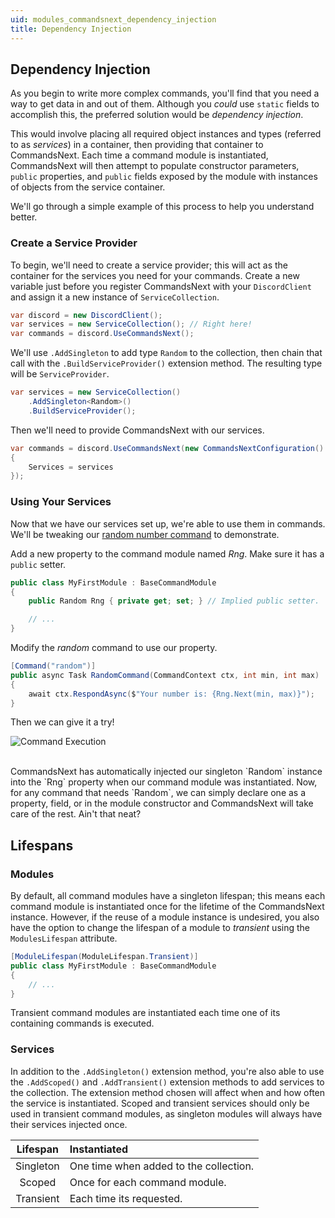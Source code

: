 ```yaml
---
uid: modules_commandsnext_dependency_injection
title: Dependency Injection
---
```


## Dependency Injection
As you begin to write more complex commands, you'll find that you need a way to get data in and out of them.
Although you *could* use `static` fields to accomplish this, the preferred solution would be *dependency injection*.

This would involve placing all required object instances and types (referred to as *services*) in a container, then providing that container to CommandsNext.
Each time a command module is instantiated, CommandsNext will then attempt to populate constructor parameters, `public` properties, and `public` fields exposed by the module with instances of objects from the service container.


We'll go through a simple example of this process to help you understand better.

### Create a Service Provider
To begin, we'll need to create a service provider; this will act as the container for the services you need for your commands.
Create a new variable just before you register CommandsNext with your `DiscordClient` and assign it a new instance of `ServiceCollection`.
```cs
var discord = new DiscordClient();
var services = new ServiceCollection();	// Right here!
var commands = discord.UseCommandsNext();
```

We'll use `.AddSingleton` to add type `Random` to the collection, then chain that call with the `.BuildServiceProvider()` extension method.
The resulting type will be `ServiceProvider`.
```cs
var services = new ServiceCollection()
    .AddSingleton<Random>()
	.BuildServiceProvider();
```

Then we'll need to provide CommandsNext with our services.
```cs
var commands = discord.UseCommandsNext(new CommandsNextConfiguration()
{
    Services = services
});
```

### Using Your Services
Now that we have our services set up, we're able to use them in commands.<br/>
We'll be tweaking our [random number command](xref:modules_commandsnext_intro#argument-converters) to demonstrate.

Add a new property to the command module named *Rng*. Make sure it has a `public` setter.
```cs
public class MyFirstModule : BaseCommandModule
{
    public Random Rng { private get; set; } // Implied public setter.

    // ...
}
```

Modify the *random* command to use our property.
```cs
[Command("random")]
public async Task RandomCommand(CommandContext ctx, int min, int max)
{
    await ctx.RespondAsync($"Your number is: {Rng.Next(min, max)}");
}
```

Then we can give it a try!

![Command Execution](/images/commands_intro_05.png)

<br/>
CommandsNext has automatically injected our singleton `Random` instance into the `Rng` property when our command module was instantiated.
Now, for any command that needs `Random`, we can simply declare one as a property, field, or in the module constructor and CommandsNext will take care of the rest.
Ain't that neat?


## Lifespans

### Modules
By default, all command modules have a singleton lifespan; this means each command module is instantiated once for the lifetime of the CommandsNext instance.
However, if the reuse of a module instance is undesired, you also have the option to change the lifespan of a module to *transient* using the `ModulesLifespan` attribute.
```cs
[ModuleLifespan(ModuleLifespan.Transient)]
public class MyFirstModule : BaseCommandModule
{
    // ...
}
```
Transient command modules are instantiated each time one of its containing commands is executed.


### Services
In addition to the `.AddSingleton()` extension method, you're also able to use the `.AddScoped()` and `.AddTransient()` extension methods to add services to the collection.
The extension method chosen will affect when and how often the service is instantiated.
Scoped and transient services should only be used in transient command modules, as singleton modules will always have their services injected once.

Lifespan|Instantiated
:---:|:---
Singleton|One time when added to the collection.
Scoped|Once for each command module.
Transient|Each time its requested.
